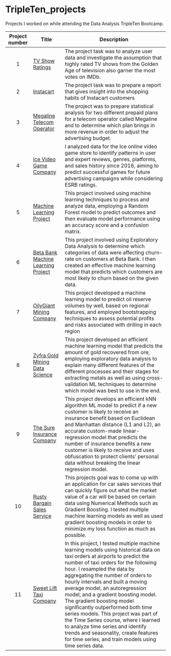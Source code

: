 # TripleTen_projects
Projects I worked on while attending the Data Analysis TripleTen Bootcamp.


| Project number | Title | Description |
| :-----------: | ----------- |----------- |
| 1 | [TV Show Ratings](https://github.com/oliver-worth/TV-Show-Ratings-.git) |The project task was to analyze user data and investigate the assumption that highly rated TV shows from the Golden Age of television also garner the most votes on IMDb. |
| 2 | [Instacart](https://github.com/oliver-worth/Instacart_Project.git) | The project task was to prepare a report that gives insight into the shopping habits of Instacart customers |
| 3 | [Megaline Telecom Operator](https://github.com/oliver-worth/Stats_Telco) | The project was to prepare statistical analysis for two different prepaid plans for a telecom operator called Megaline and to determine which plan brings in more revenue in order to adjust the advertising budget. |
| 4 | [Ice Video Game Company](https://github.com/oliver-worth/GameStore-Ice-) | I analyzed data for the Ice online video game store to identify patterns in user and expert reviews, genres, platforms, and sales history since 2016, aiming to predict successful games for future advertising campaigns while considering ESRB ratings.
| 5 | [Machine Learning Project](https://github.com/oliver-worth/Machine-Learning-project.git) | This project involved using machine learning techniques to process and analyze data, employing a Random Forest model to predict outcomes and then evaluate model performance using an accuracy score and a confusion matrix.
| 6 | [Beta Bank Machine Learning Project](https://github.com/oliver-worth/Beta-Bank) | This project involved using Exploratory Data Analysis to determine which categories of data were affecting churn-rate on customers at Beta Bank. I then created an effective machine learning model that predicts which customers are most likely to churn based on the given data.
| 7 | [OilyGiant Mining Company](https://github.com/oliver-worth/Profitable-Regions-for-Oil.git) | This project developed a machine learning model to predict oil reserve volumes by well, based on regional features, and employed bootstrapping techniques to assess potential profits and risks associated with drilling in each region
| 8 | [Zyfra Gold Mining Data Science](https://github.com/oliver-worth/Gold-Concentration-Machine-Learning.git) | This project developed an efficient machine learning model that predicts the amount of gold recovered from ore, employing exploratory data analysis to explain many different features of the different processes and their stages for extracting metals as well as using cross-validation ML techniques to determine which model was best to use in the end. 
| 9 | [The Sure Insurance Company](https://github.com/oliver-worth/The-Sure-Insurance-Company.git) | This project develops an efficient kNN algorithm ML model to predict if a new customer is likely to receive an insurance benefit based on Euclidean and Manhattan distance (L1 and L2), an accurate custom-made linear-regression model that predicts the number of insurance benefits a new customer is likely to receive and uses obfuscation to protect clients' personal data without breaking the linear regression model.
| 10 | [Rusty Bargain Sales Service](https://github.com/oliver-worth/Rusty-Bargain-Sales-Services.git) | This projects goal was to come up with an application for car sales services that can quickly figure out what the market value of a car will be based on certain data using Numerical Methods such as Gradient Boosting. I tested multiple machine learning models as well as used gradient boosting models in order to minimize my loss function as much as possible.
| 11| [Sweet Lift Taxi Company](https://github.com/oliver-worth/Sweet-Lift-Taxi.git) | In this project, I tested multiple machine learning models using historical data on taxi orders at airports to predict the number of taxi orders for the following hour. I resampled the data by aggregating the number of orders to hourly intervals and built a moving average model, an autoregression model, and a gradient boosting model. The gradient boosting model significantly outperformed both time series models. This project was part of the Time Series course, where I learned to analyze time series and identify trends and seasonality, create features for time series, and train models using time series data.







